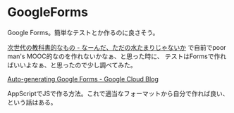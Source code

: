 # GoogleForms

Google Forms。簡単なテストとか作るのに良さそう。

[次世代の教科書的なもの - なーんだ、ただの水たまりじゃないか](https://karino2.github.io/2022/05/24/nextgen_textbook.html) で自前でpoor man's MOOC的なのを作れないかなぁ、と思った時に、
テストはFormsで作ればいいよなぁ、と思ったので少し調べてみた。

[Auto-generating Google Forms - Google Cloud Blog](https://cloud.google.com/blog/products/application-development/auto-generating-google-forms)

AppScriptでJSで作る方法。これで適当なフォーマットから自分で作れば良い、という話はある。